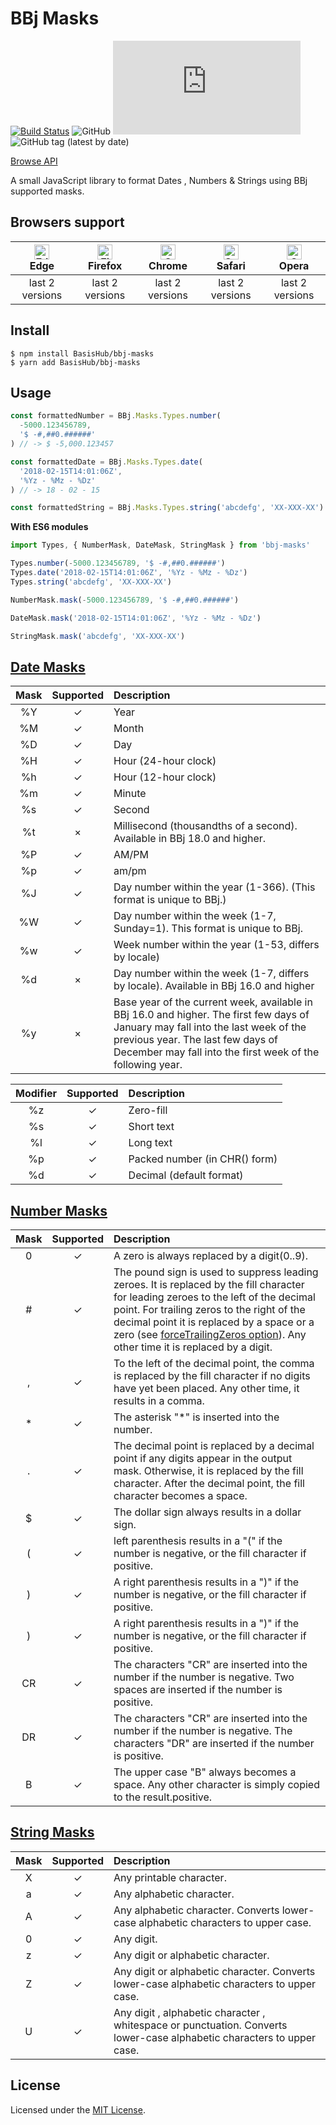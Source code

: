 # BBj Masks

[![Build Status](https://travis-ci.com/BasisHub/bbj-masks.svg?branch=master)](https://travis-ci.com/BasisHub/bbj-masks)
![GitHub](https://img.shields.io/github/license/BasisHub/bbj-masks)
![GitHub file size in bytes](https://img.shields.io/github/size/BasisHub/bbj-masks/dist/bbj-masks.min.js)
![GitHub tag (latest by date)](https://img.shields.io/github/v/tag/BasisHub/bbj-masks)

[Browse API](https://basishub.github.io/bbj-masks/docs/api/) <br>

A small JavaScript library to format Dates , Numbers & Strings using BBj supported masks.

## Browsers support

| [<img src="https://raw.githubusercontent.com/alrra/browser-logos/master/src/edge/edge_48x48.png" alt="Edge" width="24px" height="24px" />](http://godban.github.io/browsers-support-badges/)<br>Edge | [<img src="https://raw.githubusercontent.com/alrra/browser-logos/master/src/firefox/firefox_48x48.png" alt="Firefox" width="24px" height="24px" />](http://godban.github.io/browsers-support-badges/)<br>Firefox | [<img src="https://raw.githubusercontent.com/alrra/browser-logos/master/src/chrome/chrome_48x48.png" alt="Chrome" width="24px" height="24px" />](http://godban.github.io/browsers-support-badges/)<br>Chrome | [<img src="https://raw.githubusercontent.com/alrra/browser-logos/master/src/safari/safari_48x48.png" alt="Safari" width="24px" height="24px" />](http://godban.github.io/browsers-support-badges/)<br>Safari | [<img src="https://raw.githubusercontent.com/alrra/browser-logos/master/src/opera/opera_48x48.png" alt="Opera" width="24px" height="24px" />](http://godban.github.io/browsers-support-badges/)<br>Opera |
| :------------------------------------------------------------------------------------------------------------------------------------------------------------------------------------------------------------: | :--------------------------------------------------------------------------------------------------------------------------------------------------------------------------------------------------------------: | :----------------------------------------------------------------------------------------------------------------------------------------------------------------------------------------------------------: | :----------------------------------------------------------------------------------------------------------------------------------------------------------------------------------------------------------: | :------------------------------------------------------------------------------------------------------------------------------------------------------------------------------------------------------: |
|                                                                                                    last 2 versions                                                                                                   |                                                                                                 last 2 versions                                                                                                  |                                                                                               last 2 versions                                                                                                |                                                                                               last 2 versions                                                                                                |                                                                                             last 2 versions                                                                                              |

## Install

```
$ npm install BasisHub/bbj-masks
$ yarn add BasisHub/bbj-masks
```

## Usage

```js
const formattedNumber = BBj.Masks.Types.number(
  -5000.123456789,
  '$ -#,##0.######'
) // -> $ -5,000.123457

const formattedDate = BBj.Masks.Types.date(
  '2018-02-15T14:01:06Z',
  '%Yz - %Mz - %Dz'
) // -> 18 - 02 - 15

const formattedString = BBj.Masks.Types.string('abcdefg', 'XX-XXX-XX') // -> ab-cde-fg
```

**With ES6 modules**

```js
import Types, { NumberMask, DateMask, StringMask } from 'bbj-masks'

Types.number(-5000.123456789, '$ -#,##0.######')
Types.date('2018-02-15T14:01:06Z', '%Yz - %Mz - %Dz')
Types.string('abcdefg', 'XX-XXX-XX')

NumberMask.mask(-5000.123456789, '$ -#,##0.######')

DateMask.mask('2018-02-15T14:01:06Z', '%Yz - %Mz - %Dz')

StringMask.mask('abcdefg', 'XX-XXX-XX')
```

## [Date Masks](https://documentation.basis.com/BASISHelp/WebHelp/commands/date_function_bbj.htm)

| Mask | Supported | Description                                                                                                                                                                                                                        |
| :--: | :-------: | :--------------------------------------------------------------------------------------------------------------------------------------------------------------------------------------------------------------------------------- |
|  %Y  |     ✓     | Year                                                                                                                                                                                                                               |
|  %M  |     ✓     | Month                                                                                                                                                                                                                              |
|  %D  |     ✓     | Day                                                                                                                                                                                                                                |
|  %H  |     ✓     | Hour (24-hour clock)                                                                                                                                                                                                               |
|  %h  |     ✓     | Hour (12-hour clock)                                                                                                                                                                                                               |
|  %m  |     ✓     | Minute                                                                                                                                                                                                                             |
|  %s  |     ✓     | Second                                                                                                                                                                                                                             |
|  %t  |     ×     | Millisecond (thousandths of a second). Available in BBj 18.0 and higher.                                                                                                                                                           |
|  %P  |     ✓     | AM/PM                                                                                                                                                                                                                              |
|  %p  |     ✓     | am/pm                                                                                                                                                                                                                              |
|  %J  |     ✓     | Day number within the year (1-366). (This format is unique to BBj.)                                                                                                                                                                |
|  %W  |     ✓     | Day number within the week (1-7, Sunday=1). This format is unique to BBj.                                                                                                                                                          |
|  %w  |     ✓     | Week number within the year (1-53, differs by locale)                                                                                                                                                                              |
|  %d  |     ×     | Day number within the week (1-7, differs by locale). Available in BBj 16.0 and higher                                                                                                                                              |
|  %y  |     ×     | Base year of the current week, available in BBj 16.0 and higher. The first few days of January may fall into the last week of the previous year. The last few days of December may fall into the first week of the following year. |

| Modifier | Supported | Description                   |
| :------: | :-------: | :---------------------------- |
|    %z    |     ✓     | Zero-fill                     |
|    %s    |     ✓     | Short text                    |
|    %l    |     ✓     | Long text                     |
|    %p    |     ✓     | Packed number (in CHR() form) |
|    %d    |     ✓     | Decimal (default format)      |

## [Number Masks](https://documentation.basis.com/BASISHelp/WebHelp/usr/numeric_output.htm)

| Mask | Supported | Description                                                                                                                                                                                                                                                                                                                                                                                                          |
| :--: | :-------: | :------------------------------------------------------------------------------------------------------------------------------------------------------------------------------------------------------------------------------------------------------------------------------------------------------------------------------------------------------------------------------------------------------------------- |
|  0   |     ✓     | A zero is always replaced by a digit(0..9).                                                                                                                                                                                                                                                                                                                                                                          |
|  #   |     ✓     | The pound sign is used to suppress leading zeroes. It is replaced by the fill character for leading zeroes to the left of the decimal point. For trailing zeros to the right of the decimal point it is replaced by a space or a zero (see [forceTrailingZeros option](https://basishub.github.io/bbj-masks/docs/api/class/src/NumberMask/NumberMask.js~NumberMask.html)). Any other time it is replaced by a digit. |
|  ,   |     ✓     | To the left of the decimal point, the comma is replaced by the fill character if no digits have yet been placed. Any other time, it results in a comma.                                                                                                                                                                                                                                                              |
|  \*  |     ✓     | The asterisk "\*" is inserted into the number.                                                                                                                                                                                                                                                                                                                                                                       |
|  .   |     ✓     | The decimal point is replaced by a decimal point if any digits appear in the output mask. Otherwise, it is replaced by the fill character. After the decimal point, the fill character becomes a space.                                                                                                                                                                                                              |
|  \$  |     ✓     | The dollar sign always results in a dollar sign.                                                                                                                                                                                                                                                                                                                                                                     |
|  (   |     ✓     | left parenthesis results in a "(" if the number is negative, or the fill character if positive.                                                                                                                                                                                                                                                                                                                      |
|  )   |     ✓     | A right parenthesis results in a ")" if the number is negative, or the fill character if positive.                                                                                                                                                                                                                                                                                                                   |
|  )   |     ✓     | A right parenthesis results in a ")" if the number is negative, or the fill character if positive.                                                                                                                                                                                                                                                                                                                   |
|  CR  |     ✓     | The characters "CR" are inserted into the number if the number is negative. Two spaces are inserted if the number is positive.                                                                                                                                                                                                                                                                                       |
|  DR  |     ✓     | The characters "CR" are inserted into the number if the number is negative. The characters "DR" are inserted if the number is positive.                                                                                                                                                                                                                                                                              |
|  B   |     ✓     | The upper case "B" always becomes a space. Any other character is simply copied to the result.positive.                                                                                                                                                                                                                                                                                                              |

## [String Masks](https://documentation.basis.com/BASISHelp/WebHelp/commands2/str_function.htm)

| Mask | Supported | Description                                                                                                            |
| :--: | :-------: | :--------------------------------------------------------------------------------------------------------------------- |
|  X   |     ✓     | Any printable character.                                                                                               |
|  a   |     ✓     | Any alphabetic character.                                                                                              |
|  A   |     ✓     | Any alphabetic character. Converts lower-case alphabetic characters to upper case.                                     |
|  0   |     ✓     | Any digit.                                                                                                             |
|  z   |     ✓     | Any digit or alphabetic character.                                                                                     |
|  Z   |     ✓     | Any digit or alphabetic character. Converts lower-case alphabetic characters to upper case.                            |
|  U   |     ✓     | Any digit , alphabetic character , whitespace or punctuation. Converts lower-case alphabetic characters to upper case. |

## License

Licensed under the [MIT License](https://github.com/BasisHub/bbj-masks/blob/master/LICENSE).
